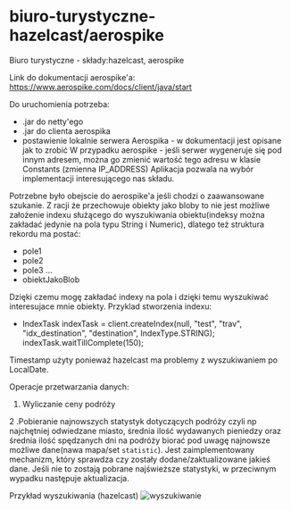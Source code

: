# biuro-turystyczne-hazelcast/aerospike
Biuro turystyczne - składy:hazelcast, aerospike

Link do dokumentacji aerospike'a: https://www.aerospike.com/docs/client/java/start

Do uruchomienia potrzeba:
- .jar do netty'ego
- .jar do clienta aerospika
- postawienie lokalnie serwera Aerospika - w dokumentacji jest opisane jak to zrobić
W przypadku aerospike - jeśli serwer wygeneruje się pod innym adresem, można go zmienić wartość tego adresu w klasie Constants (zmienna IP_ADDRESS)
Aplikacja pozwala na wybór implementacji interesującego nas składu.

Potrzebne było obejscie do aerospike'a jeśli chodzi o zaawansowane szukanie.
Z racji że przechowuje obiekty jako bloby to nie jest możliwe założenie indexu
służącego do wyszukiwania obiektu(indeksy można zakładać jedynie na pola typu String i Numeric), dlatego też struktura rekordu ma postać:
- pole1
- pole2
- pole3
...
- obiektJakoBlob

Dzięki czemu mogę zakładać indexy na pola i dzięki temu wyszukiwać interesujace mnie obiekty. Przyklad stworzenia
indexu:
- IndexTask indexTask = client.createIndex(null, "test", "trav", "idx_destination", "destination", IndexType.STRING);
indexTask.waitTillComplete(150);

Timestamp użyty ponieważ hazelcast ma problemy z wyszukiwaniem po LocalDate.


Operacje przetwarzania danych:
1. Wyliczanie ceny podróży

2 .Pobieranie najnowszych statystyk dotyczących podróży czyli np najchętniej odwiedzane miasto, średnia ilość wydawanych pieniedzy
oraz średnia ilość spędzanych dni na podróży biorać pod uwagę najnowsze możliwe dane(nawa mapa/set `statistic`). 
Jest zaimplementowany mechanizm, który sprawdza czy zostały dodane/zaktualizowane jakieś dane. Jeśli nie to zostają pobrane najświeższe statystyki,
w przeciwnym wypadku następuje aktualizacja.

Przykład wyszukiwania (hazelcast)
![wyszukiwanie](https://ibb.co/zSbxH5c)
